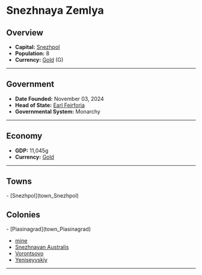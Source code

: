 <!--UNDEDITED FILE, remove this entire line if this file has been edited!-->
# <!--NAME-->Snezhnaya Zemlya<!--NAME-->

## Overview

- **Capital:** <!--CAPITAL_LINK-->[Snezhpol](Snezhpol_town)<!--CAPITAL_LINK-->
- **Population:** <!--POPULATION-->8<!--POPULATION-->
- **Currency:** <!--CURRENCY_LINK-->[Gold](Gold_currency)<!--CURRENCY_LINK--> (<!--CURRENCY_ABV-->G<!--CURRENCY_ABV-->)

---

## Government

- **Date Founded:** <!--FOUNDED-->November 03, 2024<!--FOUNDED-->
- **Head of State:** <!--LEADER_TITLE_LINK-->[Earl Feirforia](Feirforia_user)<!--LEADER_TITLE_LINK-->
- **Governmental System:** <!--GOVERNMENT-->Monarchy<!--GOVERNMENT-->

---

## Economy

- **GDP:** <!--GDP-->11,045g<!--GDP-->
- **Currency:** <!--CURRENCY_LINK-->[Gold](Gold_currency)<!--CURRENCY_LINK-->

---

## Towns

<!--TOWNS-->- [Snezhpol](town_Snezhpol)<!--TOWNS-->

## Colonies

<!--COLONIES-->- [Piasinagrad](town_Piasinagrad)
- [mine](town_mine)
- [Snezhnayan Australis](town_Snezhnayan_Australis)
- [Vorontsovo](town_Vorontsovo)
- [Yeniseyvskiy](town_Yeniseyvskiy)<!--COLONIES-->

---